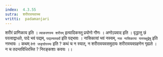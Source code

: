 ```yaml
---
index:  4.3.55
sutra:  शरीरावयवाच्च
vritti:  padamanjari
---
```


शरीरं प्राणिकाय इति । `व्याकरणस्य शरीरम्` इत्यादिकस्तु प्रयोगो गौणः । अणोऽपवाद इति । वृद्धात्तु छं परत्वाद्वाधते, पादे भवं पद्यम्, `पद्यत्यतदर्थे` इति पद्भावः । नासिकायां भवं नस्यम्, `नस नासिकाया यत्तस्क्षुद्रेषु` इति नस्भावः । कथम् `वेगो जङ्घोरस्यः` इति ? कथं च न स्यात्, न शरीरावयवसमुदायः शरीरावयवग्रहणेन गृह्यते । न च तदन्तविधिरस्ति ? निरङ्कशाः कवयः ।।
